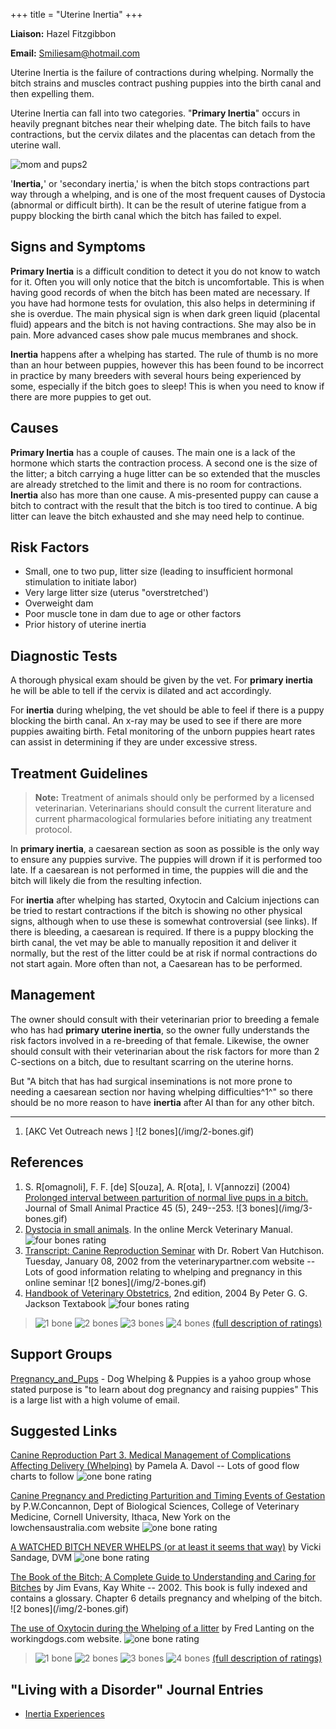 +++
title = "Uterine Inertia"
+++

**Liaison:** Hazel Fitzgibbon

**Email:** <Smiliesam@hotmail.com>



Uterine Inertia is the failure of contractions during whelping. Normally
the bitch strains and muscles contract pushing puppies into the birth
canal and then expelling them.

Uterine Inertia can fall into two categories. "**Primary Inertia**"
occurs in heavily pregnant bitches near their whelping date. The bitch
fails to have contractions, but the cervix dilates and the placentas can
detach from the uterine wall.

![mom and
pups2](uterine-inertia/mom%20and%20pups2.jpg/image_preview.jpg)

'**Inertia,**' or 'secondary inertia,' is when the bitch stops
contractions part way through a whelping, and is one of the most
frequent causes of Dystocia (abnormal or difficult birth). It can be the
result of uterine fatigue from a puppy blocking the birth canal which
the bitch has failed to expel.






Signs and Symptoms
------------------

**Primary Inertia** is a difficult condition to detect it you do not
know to watch for it. Often you will only notice that the bitch is
uncomfortable. This is when having good records of when the bitch has
been mated are necessary.  If you have had hormone tests for ovulation,
this also helps in determining if she is overdue.  The main physical
sign is when dark green liquid (placental fluid) appears and the bitch
is not having contractions. She may also be in pain. More advanced cases
show pale mucus membranes and shock.

**Inertia** happens after a whelping has started. The rule of thumb is
no more than an hour between puppies, however this has been found to be
incorrect in practice by many breeders with several hours being
experienced by some, especially if the bitch goes to sleep! This is when
you need to know if there are more puppies to get out.

Causes
------

**Primary Inertia** has a couple of causes. The main one is a lack of
the hormone which starts the contraction process.  A second one is the
size of the litter; a bitch carrying a huge litter can be so extended
that the muscles are already stretched to the limit and there is no room
for contractions. **Inertia** also has more than one cause. A
mis-presented puppy can cause a bitch to contract with the result that
the bitch is too tired to continue. A big litter can leave the bitch
exhausted and she may need help to continue.

Risk Factors
------------

-   Small, one to two pup, litter size (leading to insufficient hormonal
    stimulation to initiate labor)
-   Very large litter size (uterus "overstretched')
-   Overweight dam
-   Poor muscle tone in dam due to age or other factors
-   Prior history of uterine inertia

Diagnostic Tests
----------------

A thorough physical exam should be given by the vet. For **primary
inertia** he will be able to tell if the cervix is dilated and act
accordingly.

For **inertia** during whelping, the vet should be able to feel if there
is a puppy blocking the birth canal.  An x-ray may be used to see if
there are more puppies awaiting birth.  Fetal monitoring of the unborn
puppies heart rates can assist in determining if they are under
excessive stress.

Treatment Guidelines
--------------------

> **Note:** Treatment of animals should only be performed by a licensed
> veterinarian. Veterinarians should consult the current literature and
> current pharmacological formularies before initiating any treatment
> protocol.

In **primary inertia**, a caesarean section as soon as possible is the
only way to ensure any puppies survive. The puppies will drown if it is
performed too late. If a caesarean is not performed in time, the puppies
will die and the bitch will likely die from the resulting infection.



For **inertia** after whelping has started, Oxytocin and Calcium
injections can be tried to restart contractions if the bitch is showing
no other physical signs, although when to use these is somewhat
controversial (see links). If there is bleeding, a caesarean is
required.   If there is a puppy blocking the birth canal, the vet may be
able to manually reposition it and deliver it normally, but the rest of
the litter could be at risk if normal contractions do not start again.
More often than not, a Caesarean has to be performed.

Management
----------

The owner should consult with their veterinarian prior to breeding a
female who has had **primary uterine inertia**, so the owner fully
understands the risk factors involved in a re-breeding of that female.
Likewise, the owner should consult with their veterinarian about the
risk factors for more than 2 C-sections on a bitch, due to resultant
scarring on the uterine horns.



But "A bitch that has had surgical inseminations is not more prone to
needing a caesarean section nor having whelping difficulties^1^" so
there should be no more reason to have **inertia** after AI than for any
other bitch.

------------------------------------------------------------------------

1.  [AKC Vet Outreach news ]  !\[2 bones\](/img/2-bones.gif)





References
----------

1.  S. R[omagnoli], F. F. [de]
    S[ouza], A. R[ota], I.
    V[annozzi] (2004) [Prolonged interval between
    parturition of normal live pups in a
    bitch.](http://onlinelibrary.wiley.com/doi/10.1111/j.1748-5827.2004.tb00231.x/abstract)
    Journal of Small Animal Practice 45 (5), 249--253. !\[3
    bones\](/img/3-bones.gif)
2.  [Dystocia in small
    animals](http://www.merckvetmanual.com/mvm/reproductive_system/reproductive_diseases_of_the_female_small_animal/dystocia_in_small_animals.html).
    In the online Merck Veterinary Manual. ![four bones
    rating](/img/4-bones.gif)
3.  [Transcript: Canine Reproduction
    Seminar](http://www.veterinarypartner.com/Content.plx?P=A&A=1224 "external-link")
    with Dr. Robert Van Hutchison. Tuesday, January 08, 2002 from the
    veterinarypartner.com website \-- Lots of good information relating
    to whelping and pregnancy in this online seminar !\[2
    bones\](/img/2-bones.gif)
4.  [Handbook of Veterinary
    Obstetrics](http://www.sciencedirect.com/science/book/9780702027406),
    2nd edition, 2004 By Peter G. G. Jackson Textabook  ![four bones
    rating](/img/4-bones.gif)




> ![1 bone](/img/1-bone.gif)
> ![2 bones](/img/2-bones.gif)
> ![3 bones](/img/3-bones.gif)
> ![4 bones](/img/4-bones.gif)
> [(full description of ratings)](/diseases/ratings-what-do-they-mean)

Support Groups
--------------

[Pregnancy\_and\_Pups](https://groups.yahoo.com/neo/groups/pregnancy_and_pups/info) -
Dog Whelping & Puppies is a yahoo group whose stated purpose is "to
learn about dog pregnancy and raising puppies"  This is a large list
with a high volume of email.

Suggested Links
---------------

[Canine Reproduction Part 3. Medical Management of Complications
Affecting Delivery
(Whelping)](http://www.labbies.com/reproduction3.htm "external-link") by
Pamela A. Davol \-- Lots of good flow charts to follow ![one bone
rating](/img/1-bone.gif)

[Canine Pregnancy and Predicting Parturition and Timing Events of
Gestation](http://lowchensaustralia.com/breeding/timing.htm "external-link")
by P.W.Concannon, Dept of Biological Sciences, College of Veterinary
Medicine, Cornell University, Ithaca, New York on the
lowchensaustralia.com website  ![one bone
rating](/img/1-bone.gif)

[A WATCHED BITCH NEVER WHELPS (or at least it seems that
way)](http://www.welshcorgi.com/lists/archive16.html "external-link") by
Vicki Sandage, DVM ![one bone
rating](/img/1-bone.gif)

[The Book of the Bitch; A Complete Guide to Understanding and Caring for
Bitches](http://www.amazon.com/gp/reader/1860540236/ref=sib_dp_pt/104-4333051-4397564#reader-link "external-link")
by Jim Evans, Kay White -- 2002.  This book is fully indexed and
contains a glossary. Chapter 6 details pregnancy and whelping of the
bitch. !\[2 bones\](/img/2-bones.gif)



[The use of Oxytocin during the Whelping of a
litter](http://www.workingdogs.com/doc0023.htm "external-link") by Fred
Lanting on the workingdogs.com website.  ![one bone
rating](/img/1-bone.gif)



> ![1 bone](/img/1-bone.gif)
> ![2 bones](/img/2-bones.gif)
> ![3 bones](/img/3-bones.gif)
> ![4 bones](/img/4-bones.gif)
> [(full description of ratings)](/diseases/ratings-what-do-they-mean)



"Living with a Disorder" Journal Entries
----------------------------------------

- [Inertia Experiences](/diseases/uterine-inertia-inertia-experiences)
